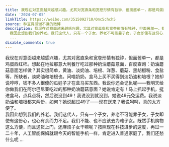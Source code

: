 ```yaml
---
title: 我现在对意面越来越感兴趣，尤其对宽直条和宽卷形情有独钟，但面酱单一，都是鸡蛋西红柿。想起在地拉那意大利餐厅吃过那种奶油蘑菇意面，百度查询：奶油蘑菇意面...
date: '2024-07-05'
linkTitle: https://weibo.com/3515092710/Omc5chch5
source: 种豆得瓜谢不谦的微博
description: 我现在对意面越来越感兴趣，尤其对宽直条和宽卷形情有独钟，但面酱单一，都是鸡蛋西红柿。想起在地拉那意大利餐厅吃过那种奶油蘑菇意面，百度查询：奶油蘑菇意面怎样做？其实很简单，黄油、淡奶油、培根、洋葱、蘑菇、黑胡椒粉、食盐等，所缺者，淡奶油和培根也。问喵奶奶，盒马上买不买得到淡奶油和培根？她却说哼哼，钱不多人很傻的瓜娃子才在盒马买东西。我说你还会记仇呢——我明天给你做我们在阿尔巴尼亚吃过的那种奶油蘑菇意面？她说肯定有！马上抓起手机，挺进盒马，点兵点将，然后说没到49！我说没到就没到，她说49元免运费。我说淡奶油和培根都来两份，如何？她说超过49了——现在送来？我说呵呵，真的太方便了。<br>
  我因此想到我们的养老。我们这代人，只有一个子女，养老不可能靠子女，子女即使有这份心，也心有余而力不足。我们不能、也不应该去为难子女。既然手机购物这么方便，而且送货上门，还麻烦子女干嘛呢？按照现在科技进步的速度，再过一二十年，人工智能保姆就跟今天的智能手机一样，肯定进入普通家庭了，我们还愁什么呢
  ...
disable_comments: true
---
```

我现在对意面越来越感兴趣，尤其对宽直条和宽卷形情有独钟，但面酱单一，都是鸡蛋西红柿。想起在地拉那意大利餐厅吃过那种奶油蘑菇意面，百度查询：奶油蘑菇意面怎样做？其实很简单，黄油、淡奶油、培根、洋葱、蘑菇、黑胡椒粉、食盐等，所缺者，淡奶油和培根也。问喵奶奶，盒马上买不买得到淡奶油和培根？她却说哼哼，钱不多人很傻的瓜娃子才在盒马买东西。我说你还会记仇呢——我明天给你做我们在阿尔巴尼亚吃过的那种奶油蘑菇意面？她说肯定有！马上抓起手机，挺进盒马，点兵点将，然后说没到49！我说没到就没到，她说49元免运费。我说淡奶油和培根都来两份，如何？她说超过49了——现在送来？我说呵呵，真的太方便了。<br> 我因此想到我们的养老。我们这代人，只有一个子女，养老不可能靠子女，子女即使有这份心，也心有余而力不足。我们不能、也不应该去为难子女。既然手机购物这么方便，而且送货上门，还麻烦子女干嘛呢？按照现在科技进步的速度，再过一二十年，人工智能保姆就跟今天的智能手机一样，肯定进入普通家庭了，我们还愁什么呢 ...